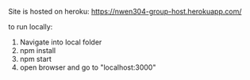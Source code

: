Site is hosted on heroku: https://nwen304-group-host.herokuapp.com/

to run locally:
1. Navigate into local folder
2. npm install
3. npm start
4. open browser and go to "localhost:3000"